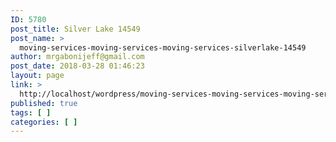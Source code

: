 ```yaml
---
ID: 5780
post_title: Silver Lake 14549
post_name: >
  moving-services-moving-services-moving-services-silverlake-14549
author: mrgabonijeff@gmail.com
post_date: 2018-03-28 01:46:23
layout: page
link: >
  http://localhost/wordpress/moving-services-moving-services-moving-services-silverlake-14549/
published: true
tags: [ ]
categories: [ ]
---
```

